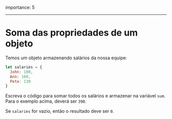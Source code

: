 importance: 5

---

# Soma das propriedades de um objeto

Temos um objeto armazenando salários da nossa equipe:

```js
let salaries = {
  John: 100,
  Ann: 160,
  Pete: 130
}
```

Escreva o código para somar todos os salários e armazenar na variável `sum`. Para o exemplo acima, deverá ser `390`.

Se `salaries` for vazio, então o resultado deve ser `0`.